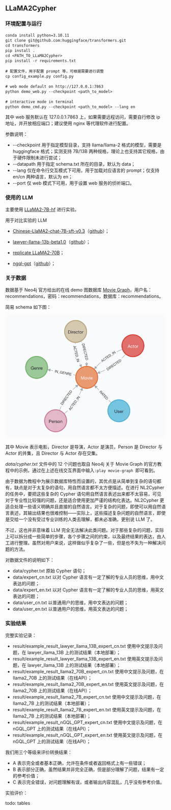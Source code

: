## LLaMA2Cypher

### 环境配置与运行

```
conda install python=3.10.11
git clone git@github.com:huggingface/transformers.git
cd transformers
pip install .
cd <PATH_TO_LLaMA2Cypher>
pip install -r requirements.txt

# 配置文件，用于配置 prompt 等，可根据需要进行调整
cp config_example.py config.py

# web mode default on http://127.0.0.1:7863
python demo_web.py --checkpoint <path_to_model>

# interactive mode in terminal
python demo_cmd.py --checkpoint <path_to_model> --lang en
```

其中 web 服务默认在 127.0.0.1:7863 上，如果需要远程访问，需要自行修改 ip 地址，并开放相应端口；建议使用 nginx 等代理软件进行配置。

参数说明：

* --checkpoint 用于指定模型目录，支持 llama/llama-2 格式的模型，需要是 huggingface 格式；实测支持 7B/13B 两种规格，理论上也支持其它规格，由于硬件限制未进行尝试；
* --datapath 用于指定 schema.txt 所在的目录，默认为 data；
* --lang 仅在命令行交互模式下可用，用于加载对应语言的 prompt；仅支持 en/cn 两种语言，默认为 en；
* --port 仅 web 模式下可用，用于设置 web 服务的侦听端口。



### 使用的 LLM 

主要使用 [LLaMA2-7B-hf](https://huggingface.co/meta-llama/Llama-2-7b-chat-hf) 进行实验。

用于对比实验的 LLM

* [Chinese-LlaMA2-chat-7B-sft-v0.3](https://huggingface.co/michaelwzhu/Chinese-LlaMA2-chat-7B-sft-v0.3)（[github](https://github.com/michael-wzhu/Chinese-LlaMA2)）；

* [lawyer-llama-13b-beta1.0](https://huggingface.co/pkupie/lawyer-llama-13b-beta1.0)（[github](https://github.com/AndrewZhe/lawyer-llama)）；

* [replicate LLaMA2-70B](https://replicate.com/)；

* [ngql-gpt](https://ngql-gpt.siwei.io/)（[github](https://github.com/wey-gu/NebulaGraph-GPT)）；


### 关于数据


数据基于 Neo4j 官方给出的在线 demo 图数据库 [Movie Graph](https://demo.neo4jlabs.com:7473)，用户名：recommendations，密码：recommendations，数据库：recommendations。

简易 schema 如下图：

![schema](img/schema.png)

其中 Movie 表示电影，Director 是导演，Actor 是演员，Person 是 Director 与 Actor 的并集，且 Director 与 Actor 存在交集。

*data/cypher.txt* 文件中的 12 个问题也取自 Neo4j 关于 Movie Graph 的官方教程中的示例，通过在上述在线交互界面中输入`:play movie-graph
`即可看到。

由于数据为教程中为展示数据库特性而设置的，其优点是从简单到复杂的语句都有，缺点是对于太复杂的语句，用自然语言都不太方便描述。在进行 NL2Cypher 的任务中，要把这些复杂的 Cypher 语句用自然语言表述出来都不太容易，可见对于专业性比较强的问题，还是适合使用更加严谨的结构化表达。NL2Cypher 更适合处理一些语义明确并且直接的自然语言。对于复杂的问题，即使可以用自然语言表述，其输出结果也很难控制——实际上，这些描述复杂问题的自然语言，即使是交给一个没有受过专业训练的人类去理解，都未必准确，更别说 LLM 了。

不过，这也并非意味着 LLM 完全无法解决此类问题。对于那些复杂的问题，实际上可以拆分成一些简单的步骤，各个步骤之间的约束，以及最终结果的表达，由人工进行整理。虽然对用户来说，这样做似乎复杂了一些，但是也不失为一种解决问题的方法。

对数据文件的说明如下：
* data/cypher.txt 原始 Cypher 语句；
* data/expert_cn.txt 以对 Cypher 语言有一定了解的专业人员的思维，用中文表达的问题；
* data/expert_en.txt 以对 Cypher 语言有一定了解的专业人员的思维，用英文表达的问题；
* data/user_cn.txt 以普通用户的思维，用中文表达的问题；
* data/user_en.txt 以普通用户的思维，用英文表达的问题；


### 实验结果

完整实验记录：

* result/example_result_lawyer_llama_13B_expert_cn.txt 使用中文提示及问题，在 lawyer_llama_13B 上的测试结果（本地部署）；
* result/example_result_lawyer_llama_13B_expert_en.txt 使用英文提示及问题，在 lawyer_llama_13B 上的测试结果（本地部署）；
* result/example_result_llama2_70B_expert_cn.txt 使用中文提示及问题，在 llama2_70B 上的测试结果（在线API）；
* result/example_result_llama2_70B_expert_en.txt 使用英文提示及问题，在 llama2_70B 上的测试结果（在线API）；
* result/example_result_llama2_7B_expert_cn.txt 使用中文提示及问题，在 llama2_7B 上的测试结果（本地部署）；
* result/example_result_llama2_7B_expert_en.txt 使用英文提示及问题，在 llama2_7B 上的测试结果（本地部署）；
* result/example_result_nGQL_GPT_expert_cn.txt 使用中文提示及问题，在 nGQL_GPT 上的测试结果（在线API）；
* result/example_result_nGQL_GPT_expert_en.txt 使用英文提示及问题，在 nGQL_GPT 上的测试结果（在线API）；

我们用三个等级来评价转换结果：

* A 表示完全或者基本正确，允许在条件或者返回格式上有一些错误；
* B 表示部分正确，虽然结果并非完全正确，但是部分理解了问题，结果有一定的参考价值；
* C 表示完全错误，对问题理解有误，或者输出内容混乱，几乎没有参考价值。


实验评价：

todo: tables

